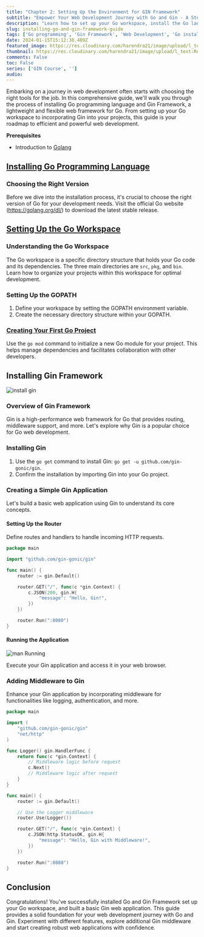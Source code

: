 ```yaml
---
title: "Chapter 2: Setting Up the Environment for GIN Framework"
subtitle: "Empower Your Web Development Journey with Go and Gin - A Step-by-Step Installation Guide"
description: "Learn how to set up your Go workspace, install the Go language, and incorporate the powerful Gin Framework for seamless web development."
slug: installing-go-and-gin-framework-guide
tags: ['Go programming', 'Gin Framework', 'Web Development', 'Go installation', 'Gin installation']
date: 2024-01-15T15:12:38.409Z
featured_image: https://res.cloudinary.com/harendra21/image/upload/l_text:Roboto_30_bold:Chapter%202:%20Setting%20Up%20the%20Environment%20for%20GIN%20Framework,co_rgb:ffffff/golangwithexample/gin-course_ijbjnk.png
thumbnail: https://res.cloudinary.com/harendra21/image/upload/l_text:Roboto_30_bold:Chapter%202:%20Setting%20Up%20the%20Environment%20for%20GIN%20Framework,co_rgb:ffffff/golangwithexample/gin-course_ijbjnk.png
comments: False
toc: False
series: ['GIN Course', '']
audio: 
---
```

Embarking on a journey in web development often starts with choosing the right tools for the job. In this comprehensive guide, we'll walk you through the process of installing Go programming language and Gin Framework, a lightweight and flexible web framework for Go. From setting up your Go workspace to incorporating Gin into your projects, this guide is your roadmap to efficient and powerful web development.

**Prerequisites** 
- Introduction to [Golang](https://golang.withcodeexample.com/blog/golang-tutorial-for-beginners/)

## [Installing Go Programming Language](https://golang.withcodeexample.com/blog/golang-tutorial-for-beginners/#how-to-install-golang)

### Choosing the Right Version

Before we dive into the installation process, it's crucial to choose the right version of Go for your development needs. Visit the official Go website (https://golang.org/dl/) to download the latest stable release.


## [Setting Up the Go Workspace](https://golang.withcodeexample.com/blog/golang-tutorial-for-beginners/#golang-workspace)

### Understanding the Go Workspace

The Go workspace is a specific directory structure that holds your Go code and its dependencies. The three main directories are `src`, `pkg`, and `bin`. Learn how to organize your projects within this workspace for optimal development.

### Setting Up the GOPATH

1. Define your workspace by setting the GOPATH environment variable.
2. Create the necessary directory structure within your GOPATH.

### [Creating Your First Go Project](https://golang.withcodeexample.com/blog/golang-tutorial-for-beginners/#hello-world-program-in-golang)

Use the `go mod` command to initialize a new Go module for your project. This helps manage dependencies and facilitates collaboration with other developers.

## Installing Gin Framework

![install gin](https://res.cloudinary.com/harendra21/image/upload/v1705347459/golangwithexample/how_to_create_software_installation_guide_mghfyj.png)

### Overview of Gin Framework

Gin is a high-performance web framework for Go that provides routing, middleware support, and more. Let's explore why Gin is a popular choice for Go web development.

### Installing Gin

1. Use the `go get` command to install Gin: `go get -u github.com/gin-gonic/gin`.
2. Confirm the installation by importing Gin into your Go project.

### Creating a Simple Gin Application

Let's build a basic web application using Gin to understand its core concepts.

#### Setting Up the Router

Define routes and handlers to handle incoming HTTP requests.

```go
package main

import "github.com/gin-gonic/gin"

func main() {
    router := gin.Default()

    router.GET("/", func(c *gin.Context) {
        c.JSON(200, gin.H{
            "message": "Hello, Gin!",
        })
    })

    router.Run(":8080")
}
```

#### Running the Application

![man Running](https://res.cloudinary.com/harendra21/image/upload/w_800/golangwithexample/running-is-one-of-the-best-ways-to-stay-fit-royalty-free-image-1036780592-1553033495.jpg_jlkud5.jpg)

Execute your Gin application and access it in your web browser.

### Adding Middleware to Gin

Enhance your Gin application by incorporating middleware for functionalities like logging, authentication, and more.

```go
package main

import (
    "github.com/gin-gonic/gin"
    "net/http"
)

func Logger() gin.HandlerFunc {
    return func(c *gin.Context) {
        // Middleware logic before request
        c.Next()
        // Middleware logic after request
    }
}

func main() {
    router := gin.Default()

    // Use the Logger middleware
    router.Use(Logger())

    router.GET("/", func(c *gin.Context) {
        c.JSON(http.StatusOK, gin.H{
            "message": "Hello, Gin with Middleware!",
        })
    })

    router.Run(":8080")
}
```

## Conclusion

Congratulations! You've successfully installed Go and Gin Framework set up your Go workspace, and built a basic Gin web application. This guide provides a solid foundation for your web development journey with Go and Gin. Experiment with different features, explore additional Gin middleware and start creating robust web applications with confidence.